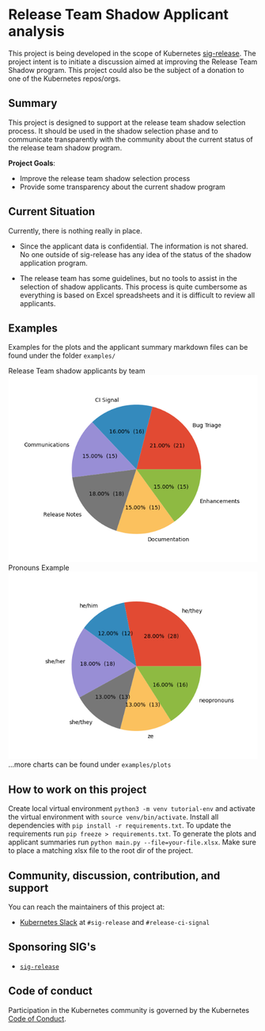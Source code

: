 # Release Team Shadow Applicant analysis

This project is being developed in the scope of Kubernetes [sig-release](https://github.com/kubernetes/sig-release/blob/master/release-team/README.md). The project intent 
is to initiate a discussion aimed at improving the Release Team Shadow program. This project could also be the subject of a donation to one of the Kubernetes repos/orgs.

## Summary
This project is designed to support at the release team shadow selection process. It should be used in the shadow selection phase and to communicate transparently with the community about the current status of the release team shadow program.    

**Project Goals**:
* Improve the release team shadow selection process
* Provide some transparency about the current shadow program

## Current Situation
Currently, there is nothing really in place. 
* Since the applicant data is confidential. The information is not shared. No one outside of sig-release has any idea of the status of the shadow application program.

* The release team has some guidelines, but no tools to assist in the selection of shadow applicants. This process is quite cumbersome as everything is based on Excel spreadsheets and it is difficult to review all applicants.
## Examples

Examples for the plots and the applicant summary markdown files can be found under the folder `examples/`

Release Team shadow applicants by team
![example: applicants by team](./examples/plots/applicants-by-team.png)
Pronouns Example
![example: pronouns](./examples/plots/pronouns-.png)
...more charts can be found under `examples/plots`

## How to work on this project

Create local virtual environment `python3 -m venv tutorial-env` and activate the virtual environment with `source venv/bin/activate`.
Install all dependencies with `pip install -r requirements.txt`. To update the requirements run `pip freeze > requirements.txt`. 
To generate the plots and applicant summaries run `python main.py --file=your-file.xlsx`.
Make sure to place a matching xlsx file to the root dir of the project.

## Community, discussion, contribution, and support
You can reach the maintainers of this project at:

* [Kubernetes Slack](https://slack.k8s.io/) at `#sig-release` and `#release-ci-signal`

## Sponsoring SIG's
* [`sig-release`](https://github.com/kubernetes/sig-release)

## Code of conduct
Participation in the Kubernetes community is governed by the Kubernetes [Code of Conduct](code-of-conduct.md).
